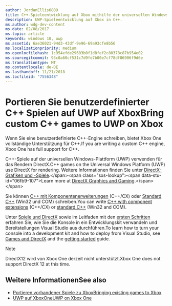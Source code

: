 ```yaml
---
author: JordanEllis6809
title: C++-Spieleentwicklung auf Xbox mithilfe der universellen Windows-Plattform (UWP)
description: UWP-Spieleentwicklung auf Xbox in C++.
ms.author: wdg-dev-content
ms.date: 02/08/2017
ms.topic: article
keywords: windows 10, uwp
ms.assetid: 6ae36021-94d3-43df-9e96-69a93cfe8b56
ms.localizationpriority: medium
ms.openlocfilehash: 1c954efde29603b0f1d8fef2c80378c87b954e02
ms.sourcegitcommit: 93c0a60cf531c7d9fe7b00e7cf78df86906f9d6e
ms.translationtype: MT
ms.contentlocale: de-DE
ms.lasthandoff: 11/21/2018
ms.locfileid: "7556348"
---
```

# <a name="bring-custom-c-games-to-uwp-on-xbox"></a><span data-ttu-id="06fb9-104">Portieren Sie benutzerdefinierter C++ Spielen auf UWP auf Xbox</span><span class="sxs-lookup"><span data-stu-id="06fb9-104">Bring custom C++ games to UWP on Xbox</span></span>

<span data-ttu-id="06fb9-105">Wenn Sie eine benutzerdefinierte C++-Engine schreiben, bietet Xbox One vollständige Unterstützung für C++.</span><span class="sxs-lookup"><span data-stu-id="06fb9-105">If you are writing a custom C++ engine, Xbox One has full support for C++.</span></span> 

<span data-ttu-id="06fb9-106">C++-Spiele auf der universellen Windows-Plattform (UWP) verwenden für das Rendern DirectX.</span><span class="sxs-lookup"><span data-stu-id="06fb9-106">C++ games on the Universal Windows Platform (UWP) use DirectX for rendering.</span></span> <span data-ttu-id="06fb9-107">Weitere Informationen finden Sie unter [DirectX-Grafiken und -Spiele](https://msdn.microsoft.com/library/windows/desktop/ee663274(v=vs.85).aspx).</span><span class="sxs-lookup"><span data-stu-id="06fb9-107">Learn more at [DirectX Graphics and Gaming](https://msdn.microsoft.com/library/windows/desktop/ee663274(v=vs.85).aspx).</span></span>

<span data-ttu-id="06fb9-108">Sie können [C++ mit Komponentenerweiterungen](https://msdn.microsoft.com/library/windows/apps/hh699871.aspx) (C++/CX) oder [Standard C++](https://msdn.microsoft.com/library/windows/apps/mt592904.aspx) (Win32 und COM) schreiben.</span><span class="sxs-lookup"><span data-stu-id="06fb9-108">You can write [C++ with component extensions](https://msdn.microsoft.com/library/windows/apps/hh699871.aspx) (C++/CX) or [standard C++](https://msdn.microsoft.com/library/windows/apps/mt592904.aspx) (Win32 and COM).</span></span>

<span data-ttu-id="06fb9-109">Unter [Spiele und DirectX](../gaming/index.md) sowie im Leitfaden mit den [ersten Schritten](getting-started.md) erfahren Sie, wie Sie die Konsole in ein Entwicklungskit verwandeln und Bereitstellungen Visual Studio aus durchführen.</span><span class="sxs-lookup"><span data-stu-id="06fb9-109">To learn how to turn your console into a development kit and how to deploy from Visual Studio, see [Games and DirectX](../gaming/index.md) and the [getting started](getting-started.md) guide.</span></span>

> [!NOTE]
> <span data-ttu-id="06fb9-110">DirectX12 wird von Xbox One derzeit nicht unterstützt.</span><span class="sxs-lookup"><span data-stu-id="06fb9-110">Xbox One does not support DirectX 12 at this time.</span></span>


## <a name="see-also"></a><span data-ttu-id="06fb9-111">Weitere Informationen</span><span class="sxs-lookup"><span data-stu-id="06fb9-111">See also</span></span>
- [<span data-ttu-id="06fb9-112">Portieren vorhandener Spiele zu Xbox</span><span class="sxs-lookup"><span data-stu-id="06fb9-112">Bringing existing games to Xbox</span></span>](development-lanes-landing.md)
- [<span data-ttu-id="06fb9-113">UWP auf XboxOne</span><span class="sxs-lookup"><span data-stu-id="06fb9-113">UWP on Xbox One</span></span>](index.md)

